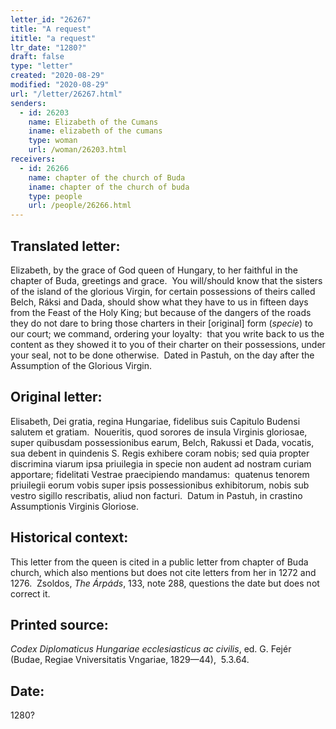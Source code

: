 ```yaml
---
letter_id: "26267"
title: "A request"
ititle: "a request"
ltr_date: "1280?"
draft: false
type: "letter"
created: "2020-08-29"
modified: "2020-08-29"
url: "/letter/26267.html"
senders:
  - id: 26203
    name: Elizabeth of the Cumans
    iname: elizabeth of the cumans
    type: woman
    url: /woman/26203.html
receivers:
  - id: 26266
    name: chapter of the church of Buda
    iname: chapter of the church of buda
    type: people
    url: /people/26266.html
---
```

<h2> Translated letter:</h2><p>Elizabeth, by the grace of God queen of Hungary, to her faithful in the chapter of Buda, greetings and grace.&nbsp; You will/should know that the sisters of the island of the glorious Virgin, for certain possessions of theirs called Belch, Ráksi and Dada, should show what they have to us in fifteen days from the Feast of the Holy King; but because of the dangers of the roads they do not dare to bring those charters in their [original] form (<i>specie</i>) to our court; we command, ordering your loyalty:&nbsp; that you write back to us the content as they showed it to you of their charter on their possessions, under your seal, not to be done otherwise.&nbsp; Dated in Pastuh, on the day after the Assumption of the Glorious Virgin.</p><h2 class="mt-4"> Original letter:</h2><p>Elisabeth, Dei gratia, regina Hungariae, fidelibus suis Capitulo Budensi salutem et gratiam.&nbsp; Noueritis, quod sorores de insula Virginis gloriosae, super quibusdam possessionibus earum, Belch, Rakussi et Dada, vocatis, sua debent in quindenis S. Regis exhibere coram nobis; sed quia propter discrimina viarum ipsa priuilegia in specie non audent ad nostram curiam apportare; fidelitati Vestrae praecipiendo mandamus:&nbsp; quatenus tenorem priuilegii eorum vobis super ipsis possessionibus exhibitorum, nobis sub vestro sigillo rescribatis, aliud non facturi.&nbsp; Datum in Pastuh, in crastino Assumptionis Virginis Gloriose.</p><h2 class="mt-4"> Historical context:</h2><p>This letter from the queen is cited in a public letter from chapter of Buda church, which also mentions but does not cite letters from her in 1272 and 1276.&nbsp;&nbsp;Zsoldos, <i>The Árpáds</i>, 133, note 288, questions the date but does not correct it.</p><h2 class="mt-4"> Printed source:</h2><p><i>Codex Diplomaticus Hungariae ecclesiasticus ac civilis</i>, ed. G. Fejér (Budae, Regiae Vniversitatis Vngariae, 1829—44),&nbsp; 5.3.64.</p><h2 class="mt-4"> Date:</h2>1280?